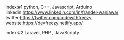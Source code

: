 index:#1
python, C++, Javascript, Arduino
linkedin:https://www.linkedin.com/in/frandel-wanjawa/
twitter:https://twitter.com/codewithfreezy
website:https://devfreezy.netlify.app/

index:#2
Laravel, PHP , JavaScripty